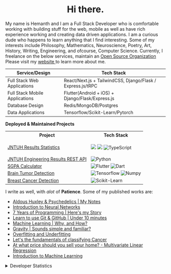 <p align="center">
    <h1 align="center"> Hi there.</h1>
</p>

My name is Hemanth and I am a Full Stack Developer who is comfortable working with building stuff for the web, mobile as well as have rich experience working and creating data driven applications. I am a curious dude who happens to learn anything that I find interesting. Some of my interests include Philosophy, Mathematics, Neuroscience, Poetry, Art, History, Writing, Engineering, and ofcourse, Computer Science. Currently, I freelance on the below services, maintain an [ Open Source Organization ](https://github.com/jntuh-results-services) Please visit my [ website ](https://hemanth-kotagiri.github.io/) to learn more about me.

| Service/Design                 | Tech Stack                                                  |
| ------------------------------ | ----------------------------------------------------------- |
| Full Stack Web Applications    | React/Next.js + TailwindCSS, Django/Flask / Express.js/tRPC |
| Full Stack Mobile Applications | Flutter(Android + iOS) + Django/Flask/Express.js            |
| Database Design                | Redis/MongoDB/Postgres                                      |
| Data Applications              | Tensorflow/Scikit-Learn/Pytorch                             |

**Deployed & Maintained Projects**

<table>
  <tr>
    <th>Project</th>
    <th>Tech Stack</th>
  </tr>
  <tr>
    <td>
      <a href="https://jntuh-results-stats.vercel.app/"
        >JNTUH Results Statistics</a
      >
    </td>
    <td>
      <p align="left">
        <img
          width="20px"
          src="https://upload.wikimedia.org/wikipedia/commons/thumb/a/a7/React-icon.svg/1280px-React-icon.svg.png"
        />
        <img
          width="20px"
          src="https://camo.githubusercontent.com/e1e113df83e7731fdb90f6f0ab2eeb155fd1b48c27d99814dcf1c23c0acdc6a2/68747470733a2f2f6173736574732e76657263656c2e636f6d2f696d6167652f75706c6f61642f76313636323133303535392f6e6578746a732f49636f6e5f6461726b5f6261636b67726f756e642e706e67"
        />
        <img
          alt="TypeScript"
          width="20px"
          src="https://upload.wikimedia.org/wikipedia/commons/thumb/f/f5/Typescript.svg/800px-Typescript.svg.png"
        />
      </p>
    </td>
  </tr>
  <tr>
    <td>
      <a href="https://github.com/hemanth-kotagiri/sgpa-rest-api"
        >JNTUH Engineering Results REST API</a
      >
    </td>
    <td>
      <img alt = "Python" width="30px" src =
      https://upload.wikimedia.org/wikipedia/commons/thumb/c/c3/Python-logo-notext.svg/800px-Python-logo-notext.svg.png>
      <img
        src="https://avatars.githubusercontent.com/u/1529926?s=200&v=4"
        width="30px"
        alt=""
      />
      <img
        src="https://camo.githubusercontent.com/ef586370df1a59b096f5a0766b933533b7a5e5d8ab488707ed8683138ea608e1/68747470733a2f2f696d672e736869656c64732e696f2f62616467652f666c61736b2d626c61636b2e7376673f7374796c653d666f722d7468652d6261646765266c6f676f3d666c61736b"
        alt=""
      />
    </td>
  </tr>
  <tr>
    <td>
      <a href="https://github.com/hemanth-kotagiri/sgpa-calculator"
        >SGPA Calculator</a
      >
    </td>
    <td>
      <img
        alt="Flutter"
        width="20"
        src="https://avatars.githubusercontent.com/u/14101776?s=200&v=4"
      />
  <img
    alt="Dart"
    width="60"
    src="https://upload.wikimedia.org/wikipedia/commons/thumb/f/fe/Dart_programming_language_logo.svg/220px-Dart_programming_language_logo.svg.png"
  />
    </td>
  </tr>

  <tr>
    <td>
      <a href="https://github.com/hemanth-kotagiri/brain-tumor-detection"
        >Brain Tumor Detection</a
      >
    </td>
    <td>
      <img alt = "Tensorflow" width="40px" src =
      https://upload.wikimedia.org/wikipedia/commons/thumb/a/ab/TensorFlow_logo.svg/800px-TensorFlow_logo.svg.png>
      <img
        alt="Numpy"
        width="90px"
        src="https://upload.wikimedia.org/wikipedia/commons/thumb/3/31/NumPy_logo_2020.svg/220px-NumPy_logo_2020.svg.png"
      />
    </td>
  </tr>
  <tr>
    <td>
      <a href="https://github.com/hemanth-kotagiri/breast_cancer_detection"
        >Breast Cancer Detection</a
      >
    </td>
    <td>
      <img alt = "Scikit-Learn" width="40px" src =
      https://scikit-learn.org/stable/_static/scikit-learn-logo-small.png />
    </td>
  </tr>
</table>

<p>
I write as well, with <i>alot</i> of <b>Patience</b>. Some of my published works are:
</p>

- [Aldous Huxley & Psychedelics | My Notes](https://hemanth-kotagiri43.medium.com/aldous-huxley-psychedelics-my-notes-dc2c48e02460)
- [Introduction to Neural Networks](https://hemanth-kotagiri43.medium.com/introduction-to-neural-networks-b707750018ad)
- [7 Years of Programming | Here's my Story](https://hemanth-kotagiri43.medium.com/7-years-of-programming-heres-my-story-d3dc6c1bf19f)
- [Learn to use Git & GitHub | Under 10 minutes](https://medium.com/geekculture/learn-to-use-git-github-under-10-minutes-3791188e7c5f)
- [Machine Learning | Why, and How?](https://hemanth-kotagiri43.medium.com/machine-learning-why-and-how-f528641dae0a)
- [Gravity | Sounds simple and familiar?](https://hemanth-kotagiri43.medium.com/gravity-sounds-simple-and-familiar-6efa35bcdcdf)
- [Overfitting and Underfitting](https://medium.com/analytics-vidhya/overfitting-and-underfitting-d04dbd985577)
- [Let's the fundamentals of classifying Cancer](https://hemanth-kotagiri43.medium.com/lets-learn-the-fundamentals-of-classifying-cancer-logistic-regression-20a1dd24e570)
- [At what price should you sell your home? - Multivariate Linear Regression](https://medium.com/mlearning-ai/at-what-price-should-you-sell-your-home-multivariate-linear-regression-a6824ec172b1)
- [Introduction to Machine Learning](https://hemanth-kotagiri43.medium.com/introduction-to-machine-learning-30a50cdec18e)

<details>
<summary>Developer Statistics</summary>
<p align="center">
  <a target="_blank" href="https://wakatime.com/@b7310673-8836-4be4-94e5-219b9fe9f34f">
    <img src="https://wakatime.com/badge/user/b7310673-8836-4be4-94e5-219b9fe9f34f.svg" alt="Total time coded since May 21 2021" />
  </a>
</p>
<p align="center">
    <img width="400" src="https://wakatime.com/share/@hemanth43/24757253-5dc0-4a16-991a-4af1c7cb921d.svg">
    <img width="400" src="https://wakatime.com/share/@hemanth43/80d28707-78c4-42c7-a584-282ab21776ae.svg">
    <img width="400" src="https://wakatime.com/share/@hemanth43/f396d079-16ff-4579-8b81-274c4da10080.svg">
    <img width="400" src="https://wakatime.com/share/@hemanth43/a42084b5-b8a3-4621-a651-6ebeda712720.svg">
    <img src="https://github-readme-stats.vercel.app/api?username=hemanth-kotagiri&theme=gruvbox&count_private=true&show_icons=true">
<p>
<p align="center">
    Visitors Count <br />
    <img src="https://profile-counter.glitch.me/{hemanth-kotagiri}/count.svg">
</p>

<p align="center">
    <img src="https://githubactivitygraph.herokuapp.com/graph?username=hemanth-kotagiri&theme=redical">
</p>

<h3 align="center"> Languages and Tools </h3>

<p align="left">
  <img
    alt="Vim"
    width="40px"
    src="https://raw.githubusercontent.com/github/explore/80688e429a7d4ef2fca1e82350fe8e3517d3494d/topics/vim/vim.png"
  />
  <img
    alt="GitHub"
    width="40px"
    src="https://raw.githubusercontent.com/github/explore/78df643247d429f6cc873026c0622819ad797942/topics/github/github.png"
  />
  <img
    alt="Git"
    width="40px"
    src="https://raw.githubusercontent.com/github/explore/80688e429a7d4ef2fca1e82350fe8e3517d3494d/topics/git/git.png"
  />
<img width="50px" src="https://raw.githubusercontent.com/Neikan/Neikan/master/img/icons/NextJS.svg">
<img width="50px" src="https://raw.githubusercontent.com/Neikan/Neikan/master/img/icons/React.svg">
<img width="50px" src="https://avatars.githubusercontent.com/u/67109815?s=200&v=4">
<img width="50px" src="https://www.chartjs.org/img/chartjs-logo.svg">
  <img
    alt="TypeScript"
    width="40px"
    src="https://raw.githubusercontent.com/github/explore/80688e429a7d4ef2fca1e82350fe8e3517d3494d/topics/typescript/typescript.png"
  />
  <img
    alt="Flutter"
    width="40"
    src="https://avatars.githubusercontent.com/u/14101776?s=200&v=4"
  />
  <img
    alt="Dart"
    width="120"
    src="https://upload.wikimedia.org/wikipedia/commons/thumb/f/fe/Dart_programming_language_logo.svg/220px-Dart_programming_language_logo.svg.png"
  />
  <img alt = "Python" width="40px" src =
  https://raw.githubusercontent.com/github/explore/80688e429a7d4ef2fca1e82350fe8e3517d3494d/topics/python/python.png
  />
  <img
    alt="Java"
    width="30px"
    src="https://upload.wikimedia.org/wikipedia/en/thumb/3/30/Java_programming_language_logo.svg/800px-Java_programming_language_logo.svg.png"
  />
  <img
    alt="C"
    width="40px"
    src="https://www.techbaz.org/Course/img/c-logo.png"
  />
  <img
    alt="C++"
    width="40px"
    src="https://upload.wikimedia.org/wikipedia/commons/thumb/1/18/ISO_C%2B%2B_Logo.svg/306px-ISO_C%2B%2B_Logo.svg.png"
  />
  <img alt = "Scikit-Learn" width="40px" src =
  https://raw.githubusercontent.com/github/explore/80688e429a7d4ef2fca1e82350fe8e3517d3494d/topics/scikit-learn/scikit-learn.png
  /> <img alt = "Tensorflow" width="40px" src =
  https://raw.githubusercontent.com/github/explore/80688e429a7d4ef2fca1e82350fe8e3517d3494d/topics/tensorflow/tensorflow.png
  />
  <img
    alt="Pandas"
    width="100px"
    src="https://upload.wikimedia.org/wikipedia/commons/e/ed/Pandas_logo.svg"
  />
  <img alt = "Numpy" width="90px" src ="https://upload.wikimedia.org/wikipedia/commons/thumb/3/31/NumPy_logo_2020.svg/220px-NumPy_logo_2020.svg.png">
  <img alt = "Matplotlib" width =
  "100px" src =
  https://camo.githubusercontent.com/7cc5c1ce50d19bb148f96ffcb9b762201ad5e518/68747470733a2f2f6d6174706c6f746c69622e6f72672f5f7374617469632f6c6f676f322e737667
  />
  <img
    alt="HTML5"
    width="40px"
    src="https://raw.githubusercontent.com/github/explore/80688e429a7d4ef2fca1e82350fe8e3517d3494d/topics/html/html.png"
  />
  <img
    alt="CSS3"
    width="40px"
    src="https://raw.githubusercontent.com/github/explore/80688e429a7d4ef2fca1e82350fe8e3517d3494d/topics/css/css.png"
  />
  <img
    alt="JavaScript"
    width="40px"
    src="https://raw.githubusercontent.com/github/explore/80688e429a7d4ef2fca1e82350fe8e3517d3494d/topics/javascript/javascript.png"
  />
  <img
    alt="MySQL"
    width="40px"
    src="https://raw.githubusercontent.com/github/explore/80688e429a7d4ef2fca1e82350fe8e3517d3494d/topics/mysql/mysql.png"
  />
  <img
    alt="Visual Studio Code"
    width="40px"
    src="https://raw.githubusercontent.com/github/explore/80688e429a7d4ef2fca1e82350fe8e3517d3494d/topics/visual-studio-code/visual-studio-code.png"
  />
  <img alt="Terminal" width="40px"
  src="https://raw.githubusercontent.com/github/explore/80688e429a7d4ef2fca1e82350fe8e3517d3494d/topics/terminal/terminal.png"
  />
</p>
<p align="center">
<img  width=30 src="https://upload.wikimedia.org/wikipedia/commons/thumb/a/a5/Archlinux-icon-crystal-64.svg/1024px-Archlinux-icon-crystal-64.svg.png">
<h4 align="center" >I use Arch, btw.</h4>
</p>
</details>
